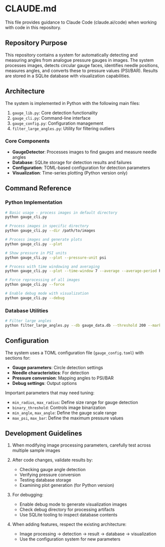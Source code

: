 # CLAUDE.md

This file provides guidance to Claude Code (claude.ai/code) when working with code in this repository.

## Repository Purpose

This repository contains a system for automatically detecting and measuring angles from analogue pressure gauges in images. The system processes images, detects circular gauge faces, identifies needle positions, measures angles, and converts these to pressure values (PSI/BAR). Results are stored in a SQLite database with visualization capabilities.

## Architecture

The system is implemented in Python with the following main files:
1. `gauge_lib.py`: Core detection functionality
2. `gauge_cli.py`: Command-line interface
3. `gauge_config.py`: Configuration management
4. `filter_large_angles.py`: Utility for filtering outliers

### Core Components

- **GaugeDetector**: Processes images to find gauges and measure needle angles
- **Database**: SQLite storage for detection results and failures
- **Configuration**: TOML-based configuration for detection parameters
- **Visualization**: Time-series plotting (Python version only)

## Command Reference

### Python Implementation

```bash
# Basic usage - process images in default directory
python gauge_cli.py

# Process images in specific directory
python gauge_cli.py --dir /path/to/images

# Process images and generate plots
python gauge_cli.py --plot

# Show pressure in PSI units
python gauge_cli.py --plot --pressure-unit psi

# Process with time windowing and averaging
python gauge_cli.py --plot --time-window 7 --average --average-period hour

# Force reprocessing of all images
python gauge_cli.py --force

# Enable debug mode with visualization
python gauge_cli.py --debug
```

### Database Utilities

```bash
# Filter large angles
python filter_large_angles.py --db gauge_data.db --threshold 200 --mark-as-failures
```

## Configuration

The system uses a TOML configuration file (`gauge_config.toml`) with sections for:

- **Gauge parameters**: Circle detection settings
- **Needle characteristics**: For detection
- **Pressure conversion**: Mapping angles to PSI/BAR
- **Debug settings**: Output options

Important parameters that may need tuning:
- `min_radius`, `max_radius`: Define size range for gauge detection
- `binary_threshold`: Controls image binarization
- `min_angle`, `max_angle`: Define the gauge scale range
- `max_psi`, `max_bar`: Define the maximum pressure values

## Development Guidelines

1. When modifying image processing parameters, carefully test across multiple sample images

2. After code changes, validate results by:
   - Checking gauge angle detection
   - Verifying pressure conversion
   - Testing database storage
   - Examining plot generation (for Python version)

3. For debugging:
   - Enable debug mode to generate visualization images
   - Check debug directory for processing artifacts
   - Use SQLite tooling to inspect database contents

4. When adding features, respect the existing architecture:
   - Image processing → detection → result → database → visualization
   - Use the configuration system for new parameters